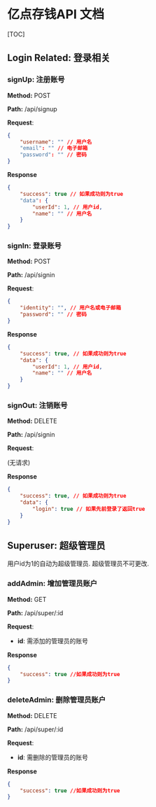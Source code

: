 # 亿点存钱API 文档

[TOC]

## Login Related: 登录相关

### signUp: 注册账号

**Method:** POST

**Path:** /api/signup

**Request**: 

```json
{
    "username": "" // 用户名
    "email": "" // 电子邮箱
    "password": "" // 密码
}
```

**Response**

```json
{
    "success": true // 如果成功则为true
    "data": {
    	"userId": 1, // 用户id,
    	"name": "" // 用户名
	}
}
```

### signIn: 登录账号

**Method:** POST

**Path:** /api/signin

**Request**: 

```json
{
    "identity": "", // 用户名或电子邮箱
    "password": "" // 密码
}
```

**Response**

```json
{
    "success": true, // 如果成功则为true
    "data": {
    	"userId": 1, // 用户id,
    	"name": "" // 用户名
	}
}
```

### signOut: 注销账号

**Method:** DELETE

**Path:** /api/signin

**Request**: 

(无请求)

**Response**

```json
{
    "success": true, // 如果成功则为true
    "data": {
    	"login": true // 如果先前登录了返回true 
	} 
}
```



## Superuser: 超级管理员

用户id为1的自动为超级管理员. 超级管理员不可更改.

### addAdmin: 增加管理员账户

**Method:** GET

**Path:** /api/super/:id

**Request**: 

- **id**: 需添加的管理员的账号

**Response**

```json
{
    "success": true //如果成功则为true
}
```



### deleteAdmin: 删除管理员账户

**Method:** DELETE

**Path:** /api/super/:id

**Request**: 

- **id**: 需删除的管理员的账号

**Response**

```json
{
    "success": true //如果成功则为true
}
```

